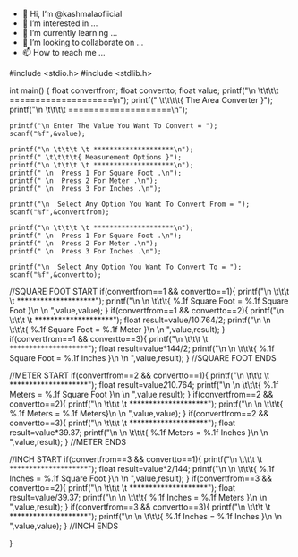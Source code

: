 - 👋 Hi, I’m @kashmalaofiicial
- 👀 I’m interested in ...
- 🌱 I’m currently learning ...
- 💞️ I’m looking to collaborate on ...
- 📫 How to reach me ...

<!---
kashmalaofiicial/kashmalaofiicial is a ✨ special ✨ repository because its `README.md` (this file) appears on your GitHub profile.
You can click the Preview link to take a look at your changes.
--->
#include <stdio.h>
#include <stdlib.h>

int main()
{
    float convertfrom;
    float convertto;
    float value;
    printf("\n \t\t\t\t ====================\n");
    printf(" \t\t\t\t{ The Area Converter }");
    printf("\n \t\t\t\t ====================\n");

    printf("\n Enter The Value You Want To Convert = ");
    scanf("%f",&value);

    printf("\n \t\t\t \t ********************\n");
    printf(" \t\t\t\t{ Measurement Options }");
    printf("\n \t\t\t \t ********************\n");
    printf(" \n  Press 1 For Square Foot .\n");
    printf(" \n  Press 2 For Meter .\n");
    printf(" \n  Press 3 For Inches .\n");

    printf("\n  Select Any Option You Want To Convert From = ");
    scanf("%f",&convertfrom);

    printf("\n \t\t\t \t ********************\n");
    printf(" \n  Press 1 For Square Foot .\n");
    printf(" \n  Press 2 For Meter .\n");
    printf(" \n  Press 3 For Inches .\n");

    printf("\n  Select Any Option You Want To Convert To = ");
    scanf("%f",&convertto);

//SQUARE FOOT START
    if(convertfrom==1 && convertto==1){
         printf("\n \t\t\t \t ********************");
        printf("\n \n \t\t\t{ %.1f Square Foot = %.1f Square Foot }\n \n ",value,value);
    }
    if(convertfrom==1 && convertto==2){
        printf("\n \t\t\t \t ********************");
        float result=value/10.764/2;
        printf("\n \n \t\t\t{ %.1f Square Foot = %.1f Meter }\n \n ",value,result);
    }
    if(convertfrom==1 && convertto==3){
        printf("\n \t\t\t \t ********************");
        float result=value*144/2;
        printf("\n \n \t\t\t{ %.1f Square Foot = %.1f Inches }\n \n ",value,result);
    }
//SQUARE FOOT ENDS

//METER START
    if(convertfrom==2 && convertto==1){
        printf("\n \t\t\t \t ********************");
        float result=value*2*10.764;
        printf("\n \n \t\t\t{ %.1f Meters = %.1f Square Foot }\n \n ",value,result);
    }
    if(convertfrom==2 && convertto==2){
        printf("\n \t\t\t \t ********************");
        printf("\n \n \t\t\t{ %.1f Meters = %.1f Meters}\n \n ",value,value);
    }
    if(convertfrom==2 && convertto==3){
        printf("\n \t\t\t \t ********************");
        float result=value*39.37;
        printf("\n \n \t\t\t{ %.1f Meters = %.1f Inches }\n \n ",value,result);
    }
//METER ENDS

//INCH START
  if(convertfrom==3 && convertto==1){
        printf("\n \t\t\t \t ********************");
        float result=value*2/144;
        printf("\n \n \t\t\t{ %.1f Inches = %.1f Square Foot }\n \n ",value,result);
    }
  if(convertfrom==3 && convertto==2){
        printf("\n \t\t\t \t ********************");
        float result=value/39.37;
        printf("\n \n \t\t\t{ %.1f Inches = %.1f Meters }\n \n ",value,result);
    }
    if(convertfrom==3 && convertto==3){
        printf("\n \t\t\t \t ********************");
        printf("\n \n \t\t\t{ %.1f Inches = %.1f Inches }\n \n ",value,value);
    }
//INCH ENDS

}
